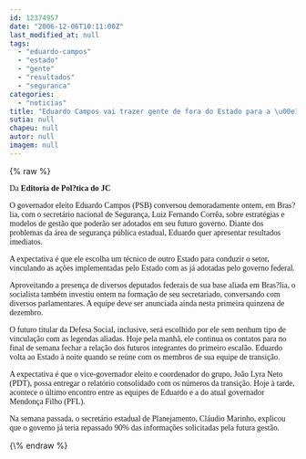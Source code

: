 ```yaml
---
id: 12374957
date: "2006-12-06T10:11:00Z"
last_modified_at: null
tags:
  - "eduardo-campos"
  - "estado"
  - "gente"
  - "resultados"
  - "seguranca"
categories:
  - "noticias"
title: "Eduardo Campos vai trazer gente de fora do Estado para a \u00e1rea de seguran\u00e7a e promete resultados imediatos"
sutia: null
chapeu: null
autor: null
imagem: null
---
```

{\% raw %}
<p><P><FONT face=Verdana>Da <STRONG>Editoria de Pol?tica do JC</STRONG></FONT></P></p>
<p><P><FONT face=Verdana>O governador eleito Eduardo Campos (PSB) conversou demoradamente ontem, em Bras?lia, com o secretário nacional de Segurança, Luiz Fernando Corrêa, sobre estratégias e modelos de gestão que poderão ser adotados em seu futuro governo. Diante dos problemas da área de segurança pública estadual, Eduardo quer apresentar resultados imediatos. </FONT></P></p>
<p><P><FONT face=Verdana>A expectativa é que ele escolha um técnico de outro Estado para conduzir o setor, vinculando as ações implementadas pelo Estado com as já adotadas pelo governo federal. </FONT></P></p>
<p><P><FONT face=Verdana>Aproveitando a presença de diversos deputados federais de sua base aliada em Bras?lia, o socialista também investiu ontem na formação de seu secretariado, conversando com diversos parlamentares. A equipe deve ser anunciada ainda nesta primeira quinzena de dezembro. </FONT></P></p>
<p><P><FONT face=Verdana>O futuro titular da Defesa Social, inclusive, será escolhido por ele sem nenhum tipo de vinculação com as legendas aliadas. Hoje pela manhã, ele continua os contatos para no final de semana fechar a relação dos futuros integrantes do primeiro escalão. Eduardo volta ao Estado à noite quando se reúne com os membros de sua equipe de transição. </FONT></P></p>
<p><P><FONT face=Verdana>A expectativa é que o vice-governador eleito e coordenador do grupo, João Lyra Neto (PDT), possa entregar o relatório consolidado com os números da transição. Hoje à tarde, acontece o último encontro entre as equipes de Eduardo e a do atual governador Mendonça Filho (PFL). </FONT></P></p>
<p><P><FONT face=Verdana>Na semana passada, o secretário estadual de Planejamento, Cláudio Marinho, explicou que o governo já teria repassado 90% das informações solicitadas pela futura gestão. </FONT></P><FONT face=Arial></FONT> </p>
{\% endraw %}